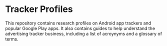 # Tracker Profiles

This repository contains research profiles on Android app trackers and popular Google Play apps.  It also contains guides to help understand the advertising tracker business, including a list of acroynyms and a glossary of terms.

